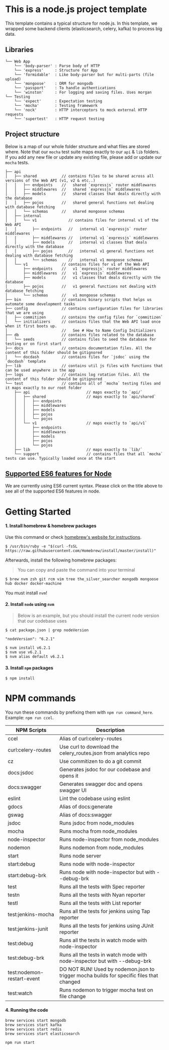 # This is a node.js project template

This template contains a typical structure for node.js. In this template, we wrapped some backend clients (elasticsearch, celery, kafka) to process big data.


## Libraries

```
└── Web App
    └── 'body-parser' : Parse body of HTTP
    └── 'express'     : Structure for App
    └── 'formidable'  : Like body-parser but for multi-parts (file upload)
    └── 'mongoose'    : ORM for mongodb
    └── 'passport'    : To handle authentications
    └── 'winston'     : For logging and saving files. Uses morgan
└── Testing
    └── 'expect'      : Expectation testing
    └── 'mocha'       : Testing framework
    └── 'nock'        : HTTP interceptors to mock external HTTP requests
    └── 'supertest'   : HTTP request testing
```

## Project structure

Below is a map of our whole folder structure and what files are stored where. Note
that our `mocha` test suite maps exactly to our `api` & `lib` folders. If you add
any new file or update any existing file, please add or update our `mocha` tests.

```
├── api
│   ├── shared           // contains files to be shared across all versions of the Web API (v1, v2 & etc..)
│   │   ├── endpoints    //   shared `expressjs` router middlewares
│   │   ├── middlewares  //   shared `expressjs` middlewares
│   │   ├── models       //   shared classes that deals directly with the database
│   │   ├── pojos        //   shared general functions not dealing with database fetching
│   │   └── schemas      //   shared mongoose schemas
│   ├── internal
│   │   └── v1              // contains files for internal v1 of the Web API
│   │       ├── endpoints   //   internal v1 `expressjs` router middlewares
│   |       ├── middlewares //   internal v1 `expressjs` middlewares
│   │       ├── models      //   internal v1 classes that deals directly with the database
│   │       ├── pojos       //   internal v1 general functions not dealing with database fetching
│   │       └── schemas     //   internal v1 mongoose schemas
│   └── v1               // contains files for v1 of the Web API
│       ├── endpoints    //   v1 `expressjs` router middlewares
│       ├── middlewares  //   v1 `expressjs` middlewares
│       ├── models       //   v1 classes that deals directly with the database
│       ├── pojos        //   v1 general functions not dealing with database fetching
│       └── schemas      //   v1 mongoose schemas
├── bin                  // contains binary scripts that helps us automate some development tasks
├── config               // contains configuration files for libraries that we are using
│   ├── commitizen       // contains the config files for `commitizen`
│   └── initializers     // contains files that the Web API load once when it first boots up.
│                        //   See # How to Name Config Initializers
├── db                   // contains files related to the database
│   └── seeds            // contains files to seed the database for testing or on first start
├── docs                 // contains documentation files. All the content of this folder should be gitignored
│   └── docdash          // contains files for `jsdoc` using the `docdash` template
├── lib                  // contains util js files with functions that can be used anywhere in the app
├── logs                 // contains log rotation files. All the content of this folder should be gitignored
└── test                 // contains all of `mocha` testing files and it maps exactly to our root folder
    ├── api                         // maps exactly to `api/`
    │   ├── shared                  // maps exactly to `api/shared`
    │   │   ├── endpoints
    │   │   ├── middlewares
    │   │   ├── models
    │   │   ├── pojos
    │   │   └── pojos
    │   └── v1                      // maps exactly to `api/v1`
    │       ├── endpoints
    │       ├── middlewares
    │       ├── models
    │       ├── pojos
    │       └── pojos
    ├── lib                         // maps exactly to `lib/`
    └── support                     // contains files that all `mocha` tests can use. Typically loaded once at the start
```

## [Supported ES6 features for Node](http://node.green/)

We are currently using ES6 current syntax. Please click on the title above to see
all of the supported ES6 features in node.


# Getting Started

#### 1. Install homebrew & homebrew packages

Use this command or check [homebrew's website for instructions](http://brew.sh/).

```
$ /usr/bin/ruby -e "$(curl -fsSL https://raw.githubusercontent.com/Homebrew/install/master/install)"
```

Afterwards, install the following homebrew packages:

> You can copy and paste the command into your terminal
```
$ brew nvm zsh git rcm vim tree the_silver_searcher mongodb mongoose hub docker docker-machine
```

You must install `nvm`!

#### 2. Install `node` using `nvm`

> Below is an example, but you should install the current node version that our
codebase uses

```
$ cat package.json | grep nodeVersion

"nodeVersion": "6.2.1"

$ nvm install v6.2.1
$ nvm use v6.2.1
$ nvm alias default v6.2.1
```

#### 3. Install `npm` packages

```
$ npm install
```
# NPM commands

You run these commands by prefixing them with `npm run command_here`. Example:
`npm run ccel`.

| NPM Scripts                | Description                                                     |
| -------------------------- | --------------------------------------------------------------- |
| ccel                       | Alias of curl:celery-routes                                     |
| curl:celery-routes         | Use curl to download the celery_routes.json from analytics repo |
| cz                         | Use commitizen to do a git commit                               |
| docs:jsdoc                 | Generates jsdoc for our codebase and opens it                   |
| docs:swagger               | Generates swagger doc and opens swagger UI                      |
| eslint                     | Lint the codebase using eslint                                  |
| gdocs                      | Alias of docs:generate                                          |
| gswag                      | Alias of docs:swagger                                           |
| jsdoc                      | Runs jsdoc from node_modules                                    |
| mocha                      | Runs mocha from node_modules                                    |
| node-inspector             | Runs node-inspector from node_modules                           |
| nodemon                    | Runs nodemon from node_modules                                  |
| start                      | Runs node server                                                |
| start:debug                | Runs node with node-inspector                                   |
| start:debug-brk            | Runs node with node-inspector but with --debug-brk              |
| test                       | Runs all the tests with Spec reporter                           |
| testn                      | Runs all the tests with Nyan reporter                           |
| testl                      | Runs all the tests with List reporter                           |
| test:jenkins-mocha         | Runs all the tests for jenkins using Tap reporter               |
| test:jenkins-junit         | Runs all the tests for jenkins using JUnit reporter             |
| test:debug                 | Runs all the tests in watch mode with node-inspector            |
| test:debug-brk             | Runs all the tests in watch mode with node-inspector but with --debug-brk |
| test:nodemon-restart-event | DO NOT RUN! Used by nodemon.json to trigger mocha builds for specific files that changed |
| test:watch                 | Runs nodemon to trigger mocha test on file change               |

#### 4. Running the code
```
brew services start mongodb
brew services start kafka
brew services start redis
brew services start elasticsearch

npm run start
```
